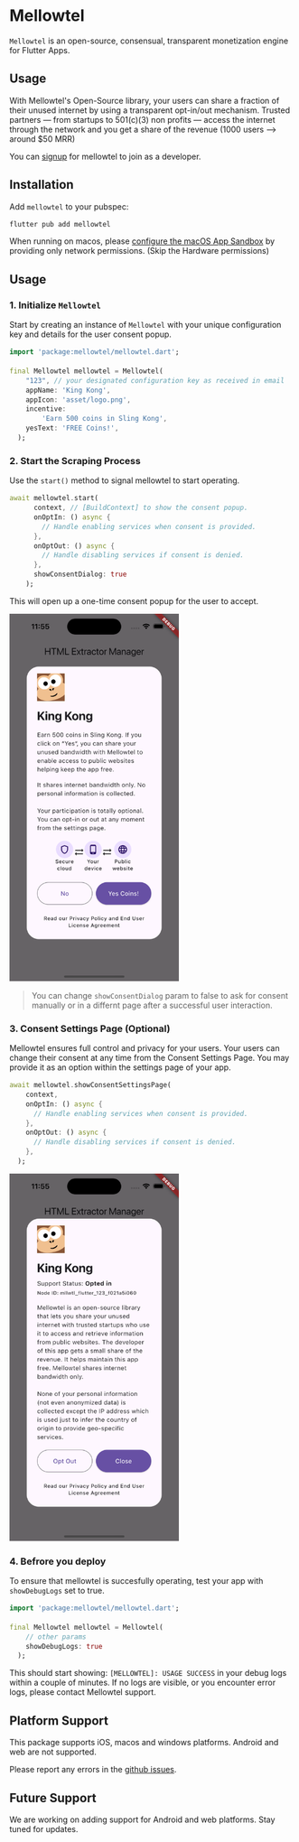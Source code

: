 # Mellowtel

`Mellowtel` is an open-source, consensual, transparent monetization engine for Flutter Apps.

## Usage

With Mellowtel's Open-Source library, your users can share a fraction of their unused internet by using a transparent opt-in/out mechanism. Trusted partners — from startups to 501(c)(3) non profits — access the internet through the network and you get a share of the revenue (1000 users —> around $50 MRR)

You can [signup](https://www.mellowtel.dev/flutter/) for mellowtel to join as a developer.

## Installation

Add `mellowtel` to your pubspec:

```bash
flutter pub add mellowtel
```

When running on macos, please [configure the macOS App Sandbox](https://inappwebview.dev/docs/intro#setup-macos) by providing only network permissions. (Skip the Hardware permissions)

## Usage

### 1. Initialize `Mellowtel`

Start by creating an instance of `Mellowtel` with your unique configuration key and details for the user consent popup. 

```dart
import 'package:mellowtel/mellowtel.dart';

final Mellowtel mellowtel = Mellowtel(
    "123", // your designated configuration key as received in email
    appName: 'King Kong',
    appIcon: 'asset/logo.png',
    incentive:
        'Earn 500 coins in Sling Kong',
    yesText: 'FREE Coins!',
  );
```

### 2. Start the Scraping Process

Use the `start()` method to signal mellowtel to start operating.

```dart
await mellowtel.start(
      context, // [BuildContext] to show the consent popup.
      onOptIn: () async {
        // Handle enabling services when consent is provided.
      }, 
      onOptOut: () async {
        // Handle disabling services if consent is denied.
      },
      showConsentDialog: true
    );
```

This will open up a one-time consent popup for the user to accept.

<img src = 'https://raw.githubusercontent.com/mellowtel-inc/mellowtel-flutter/main/assets/consent-popup.png' width = 300px></img>

> You can change `showConsentDialog` param to false to ask for consent manually or in a differnt page after a successful user interaction.

### 3. Consent Settings Page (Optional)

Mellowtel ensures full control and privacy for your users. Your users can change their consent at any time from the Consent Settings Page. You may provide it as an option within the settings page of your app.

```dart
await mellowtel.showConsentSettingsPage(
    context,
    onOptIn: () async {
      // Handle enabling services when consent is provided.
    }, 
    onOptOut: () async {
      // Handle disabling services if consent is denied.
    },
  );
```

<img src = 'https://raw.githubusercontent.com/mellowtel-inc/mellowtel-flutter/main/assets/settings-popup.png' width = 300px></img>




### 4. Befrore you deploy 

To ensure that mellowtel is succesfully operating, test your app with `showDebugLogs` set to true.


```dart
import 'package:mellowtel/mellowtel.dart';

final Mellowtel mellowtel = Mellowtel(
    // other params
    showDebugLogs: true
  );
```

This should start showing: `[MELLOWTEL]: USAGE SUCCESS` in your debug logs within a couple of minutes. If no logs are visible, or you encounter error logs, please contact Mellowtel support.

## Platform Support

This package supports iOS, macos and windows platforms. Android and web are not supported.

Please report any errors in the [github issues](https://github.com/mellowtel-inc/mellowtel-flutter/issues).

## Future Support

We are working on adding support for Android and web platforms. Stay tuned for updates.